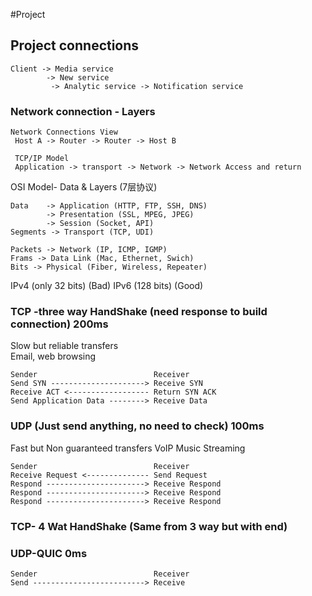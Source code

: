 #Project

## Project connections    
    
    Client -> Media service
            -> New service 
             -> Analytic service -> Notification service

### Network connection - Layers

    Network Connections View
     Host A -> Router -> Router -> Host B

     TCP/IP Model
     Application -> transport -> Network -> Network Access and return


    
OSI Model- Data & Layers (7层协议)

    Data    -> Application (HTTP, FTP, SSH, DNS)
            -> Presentation (SSL, MPEG, JPEG)
            -> Session (Socket, API)
    Segments -> Transport (TCP, UDI)

    Packets -> Network (IP, ICMP, IGMP)
    Frams -> Data Link (Mac, Ethernet, Swich)
    Bits -> Physical (Fiber, Wireless, Repeater)

IPv4 (only 32 bits) (Bad)
IPv6 (128 bits) (Good)

### TCP -three way HandShake (need response to build connection) 200ms
Slow but reliable transfers   
Email, web browsing

    Sender                          Receiver
    Send SYN ---------------------> Receive SYN
    Receive ACT <------------------ Return SYN ACK
    Send Application Data --------> Receive Data

### UDP  (Just send anything, no need to check) 100ms
Fast but Non guaranteed transfers
VoIP
Music Streaming

    Sender                          Receiver
    Receive Request <-------------- Send Request
    Respond ----------------------> Receive Respond
    Respond ----------------------> Receive Respond
    Respond ----------------------> Receive Respond

### TCP- 4 Wat HandShake (Same from 3 way but with end) 

### UDP-QUIC 0ms

    Sender                          Receiver
    Send -------------------------> Receive
    


